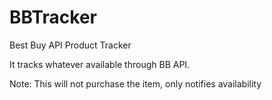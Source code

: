 # BBTracker
Best Buy API Product Tracker

It tracks whatever available through BB API.

Note: This will not purchase the item, only notifies availability
